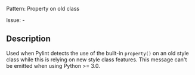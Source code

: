 Pattern: Property on old class

Issue: -

## Description

Used when Pylint detects the use of the built-in `property()` on an old style class while this is relying on new style class features. This message can't be emitted when using Python >= 3.0.
